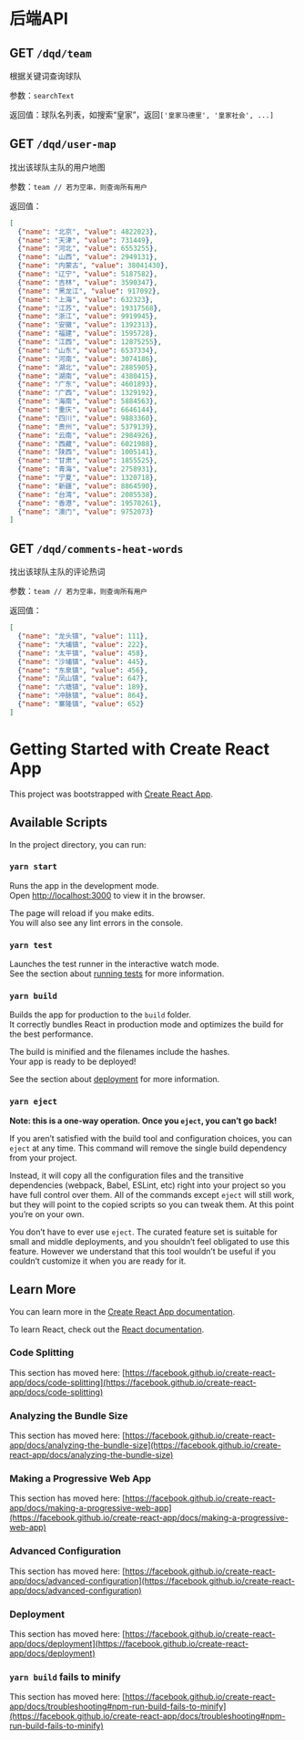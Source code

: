 # 后端API

## GET `/dqd/team`

根据关键词查询球队

参数：`searchText`

返回值：球队名列表，如搜索“皇家”，返回`['皇家马德里', '皇家社会', ...]`

## GET `/dqd/user-map`

找出该球队主队的用户地图

参数：`team // 若为空串，则查询所有用户`

返回值：

```json
[
  {"name": "北京", "value": 4822023},
  {"name": "天津", "value": 731449},
  {"name": "河北", "value": 6553255},
  {"name": "山西", "value": 2949131},
  {"name": "内蒙古", "value": 38041430},
  {"name": "辽宁", "value": 5187582},
  {"name": "吉林", "value": 3590347},
  {"name": "黑龙江", "value": 917092},
  {"name": "上海", "value": 632323},
  {"name": "江苏", "value": 19317568},
  {"name": "浙江", "value": 9919945},
  {"name": "安徽", "value": 1392313},
  {"name": "福建", "value": 1595728},
  {"name": "江西", "value": 12875255},
  {"name": "山东", "value": 6537334},
  {"name": "河南", "value": 3074186},
  {"name": "湖北", "value": 2885905},
  {"name": "湖南", "value": 4380415},
  {"name": "广东", "value": 4601893},
  {"name": "广西", "value": 1329192},
  {"name": "海南", "value": 5884563},
  {"name": "重庆", "value": 6646144},
  {"name": "四川", "value": 9883360},
  {"name": "贵州", "value": 5379139},
  {"name": "云南", "value": 2984926},
  {"name": "西藏", "value": 6021988},
  {"name": "陕西", "value": 1005141},
  {"name": "甘肃", "value": 1855525},
  {"name": "青海", "value": 2758931},
  {"name": "宁夏", "value": 1320718},
  {"name": "新疆", "value": 8864590},
  {"name": "台湾", "value": 2085538},
  {"name": "香港", "value": 19570261},
  {"name": "澳门", "value": 9752073}
]
```

## GET `/dqd/comments-heat-words`

找出该球队主队的评论热词

参数：`team // 若为空串，则查询所有用户`

返回值：

```json
[
  {"name": "龙头镇", "value": 111},
  {"name": "大埔镇", "value": 222},
  {"name": "太平镇", "value": 458},
  {"name": "沙埔镇", "value": 445},
  {"name": "东泉镇", "value": 456},
  {"name": "凤山镇", "value": 647},
  {"name": "六塘镇", "value": 189},
  {"name": "冲脉镇", "value": 864},
  {"name": "寨隆镇", "value": 652}
]
```

# Getting Started with Create React App

This project was bootstrapped with [Create React App](https://github.com/facebook/create-react-app).

## Available Scripts

In the project directory, you can run:

### `yarn start`

Runs the app in the development mode.\
Open [http://localhost:3000](http://localhost:3000) to view it in the browser.

The page will reload if you make edits.\
You will also see any lint errors in the console.

### `yarn test`

Launches the test runner in the interactive watch mode.\
See the section about [running tests](https://facebook.github.io/create-react-app/docs/running-tests) for more information.

### `yarn build`

Builds the app for production to the `build` folder.\
It correctly bundles React in production mode and optimizes the build for the best performance.

The build is minified and the filenames include the hashes.\
Your app is ready to be deployed!

See the section about [deployment](https://facebook.github.io/create-react-app/docs/deployment) for more information.

### `yarn eject`

**Note: this is a one-way operation. Once you `eject`, you can’t go back!**

If you aren’t satisfied with the build tool and configuration choices, you can `eject` at any time. This command will remove the single build dependency from your project.

Instead, it will copy all the configuration files and the transitive dependencies (webpack, Babel, ESLint, etc) right into your project so you have full control over them. All of the commands except `eject` will still work, but they will point to the copied scripts so you can tweak them. At this point you’re on your own.

You don’t have to ever use `eject`. The curated feature set is suitable for small and middle deployments, and you shouldn’t feel obligated to use this feature. However we understand that this tool wouldn’t be useful if you couldn’t customize it when you are ready for it.

## Learn More

You can learn more in the [Create React App documentation](https://facebook.github.io/create-react-app/docs/getting-started).

To learn React, check out the [React documentation](https://reactjs.org/).

### Code Splitting

This section has moved here: [https://facebook.github.io/create-react-app/docs/code-splitting](https://facebook.github.io/create-react-app/docs/code-splitting)

### Analyzing the Bundle Size

This section has moved here: [https://facebook.github.io/create-react-app/docs/analyzing-the-bundle-size](https://facebook.github.io/create-react-app/docs/analyzing-the-bundle-size)

### Making a Progressive Web App

This section has moved here: [https://facebook.github.io/create-react-app/docs/making-a-progressive-web-app](https://facebook.github.io/create-react-app/docs/making-a-progressive-web-app)

### Advanced Configuration

This section has moved here: [https://facebook.github.io/create-react-app/docs/advanced-configuration](https://facebook.github.io/create-react-app/docs/advanced-configuration)

### Deployment

This section has moved here: [https://facebook.github.io/create-react-app/docs/deployment](https://facebook.github.io/create-react-app/docs/deployment)

### `yarn build` fails to minify

This section has moved here: [https://facebook.github.io/create-react-app/docs/troubleshooting#npm-run-build-fails-to-minify](https://facebook.github.io/create-react-app/docs/troubleshooting#npm-run-build-fails-to-minify)
